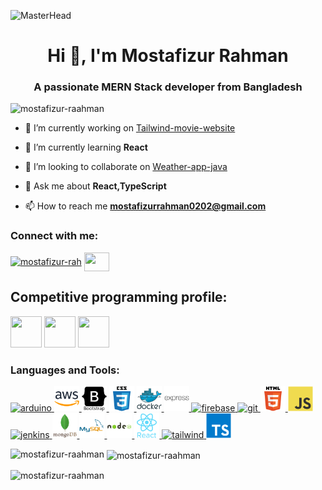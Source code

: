 ![MasterHead](https://user-images.githubusercontent.com/95478989/198955082-6e78ebb5-e1e4-49f9-8d32-6e5af3984dcd.gif)
<h1 align="center">Hi 👋, I'm Mostafizur Rahman</h1>
<h3 align="center">A passionate MERN Stack developer from Bangladesh</h3>
 <img width="400" align="right" src="https://i.pinimg.com/originals/68/f3/ff/68f3ff8ddc1699f6234abee4e1d58dd9.gif"
        alt="">

<p align="left"> <img src="https://komarev.com/ghpvc/?username=mostafizur-raahman&label=Profile%20views&color=0e75b6&style=flat" alt="mostafizur-raahman" /> </p>

- 🔭 I’m currently working on [Tailwind-movie-website](https://github.com/mostafizur-raahman/Tailwind-movie-website)

- 🌱 I’m currently learning **React**

- 👯 I’m looking to collaborate on [Weather-app-java](https://github.com/mostafizur-raahman/Android-final-project)

- 💬 Ask me about **React,TypeScript**

- 📫 How to reach me **mostafizurrahman0202@gmail.com**

<h3 align="left">Connect with me:</h3>
<p align="left">
<a href="https://linkedin.com/in/mostafizur-rah" target="blank"><img align="center" src="https://raw.githubusercontent.com/rahuldkjain/github-profile-readme-generator/master/src/images/icons/Social/linked-in-alt.svg" alt="mostafizur-rah" height="30" width="40" /></a>
 <a href="https://www.facebook.com/username.mostafiz"> <img height="30" width="40" align="center" 
            src="https://upload.wikimedia.org/wikipedia/commons/thumb/5/51/Facebook_f_logo_%282019%29.svg/2048px-Facebook_f_logo_%282019%29.svg.png"
            alt=""></a>
</p>
 
<h2 align="left">Competitive programming profile:</h2>
 <a href="https://codeforces.com/profile/_MostaFiz"  target="blank"> <img height="50" width="50"
            src="https://res.cloudinary.com/practicaldev/image/fetch/s--N2_RJe5R--/c_imagga_scale,f_auto,fl_progressive,h_420,q_auto,w_1000/https://dev-to-uploads.s3.amazonaws.com/uploads/articles/cer3l19eex0wy900b101.jpg"
            alt=""></a>
            <a href="https://www.codechef.com/users/mostafizur_rah"> <img height="50" width="50"
            src="https://i.pinimg.com/originals/c5/d9/fc/c5d9fc1e18bcf039f464c2ab6cfb3eb6.jpg" alt=""></a>
            <a href="https://lightoj.com/user/mostafizurra1"> <img height="50" width="50"
            src="https://1.bp.blogspot.com/-SyNR31SZxoY/Wgm3yj6rQGI/AAAAAAAAGPE/TYqgWAyQ8jc7sn3mL02ywp_V18WmdUbGACK4BGAYYCw/s400/LightOj-Logo.jpeg"
            alt=""></a>

<h3 align="left">Languages and Tools:</h3>
<p align="left"> <a href="https://www.arduino.cc/" target="_blank" rel="noreferrer"> <img src="https://cdn.worldvectorlogo.com/logos/arduino-1.svg" alt="arduino" width="40" height="40"/> </a> <a href="https://aws.amazon.com" target="_blank" rel="noreferrer"> <img src="https://raw.githubusercontent.com/devicons/devicon/master/icons/amazonwebservices/amazonwebservices-original-wordmark.svg" alt="aws" width="40" height="40"/> </a> <a href="https://getbootstrap.com" target="_blank" rel="noreferrer"> <img src="https://raw.githubusercontent.com/devicons/devicon/master/icons/bootstrap/bootstrap-plain-wordmark.svg" alt="bootstrap" width="40" height="40"/> </a> <a href="https://www.w3schools.com/css/" target="_blank" rel="noreferrer"> <img src="https://raw.githubusercontent.com/devicons/devicon/master/icons/css3/css3-original-wordmark.svg" alt="css3" width="40" height="40"/> </a> <a href="https://www.docker.com/" target="_blank" rel="noreferrer"> <img src="https://raw.githubusercontent.com/devicons/devicon/master/icons/docker/docker-original-wordmark.svg" alt="docker" width="40" height="40"/> </a> <a href="https://expressjs.com" target="_blank" rel="noreferrer"> <img src="https://raw.githubusercontent.com/devicons/devicon/master/icons/express/express-original-wordmark.svg" alt="express" width="40" height="40"/> </a> <a href="https://firebase.google.com/" target="_blank" rel="noreferrer"> <img src="https://www.vectorlogo.zone/logos/firebase/firebase-icon.svg" alt="firebase" width="40" height="40"/> </a> <a href="https://git-scm.com/" target="_blank" rel="noreferrer"> <img src="https://www.vectorlogo.zone/logos/git-scm/git-scm-icon.svg" alt="git" width="40" height="40"/> </a> <a href="https://www.w3.org/html/" target="_blank" rel="noreferrer"> <img src="https://raw.githubusercontent.com/devicons/devicon/master/icons/html5/html5-original-wordmark.svg" alt="html5" width="40" height="40"/> </a> <a href="https://developer.mozilla.org/en-US/docs/Web/JavaScript" target="_blank" rel="noreferrer"> <img src="https://raw.githubusercontent.com/devicons/devicon/master/icons/javascript/javascript-original.svg" alt="javascript" width="40" height="40"/> </a> <a href="https://www.jenkins.io" target="_blank" rel="noreferrer"> <img src="https://www.vectorlogo.zone/logos/jenkins/jenkins-icon.svg" alt="jenkins" width="40" height="40"/> </a> <a href="https://www.mongodb.com/" target="_blank" rel="noreferrer"> <img src="https://raw.githubusercontent.com/devicons/devicon/master/icons/mongodb/mongodb-original-wordmark.svg" alt="mongodb" width="40" height="40"/> </a> <a href="https://www.mysql.com/" target="_blank" rel="noreferrer"> <img src="https://raw.githubusercontent.com/devicons/devicon/master/icons/mysql/mysql-original-wordmark.svg" alt="mysql" width="40" height="40"/> </a> <a href="https://nodejs.org" target="_blank" rel="noreferrer"> <img src="https://raw.githubusercontent.com/devicons/devicon/master/icons/nodejs/nodejs-original-wordmark.svg" alt="nodejs" width="40" height="40"/> </a> <a href="https://reactjs.org/" target="_blank" rel="noreferrer"> <img src="https://raw.githubusercontent.com/devicons/devicon/master/icons/react/react-original-wordmark.svg" alt="react" width="40" height="40"/> </a> <a href="https://tailwindcss.com/" target="_blank" rel="noreferrer"> <img src="https://www.vectorlogo.zone/logos/tailwindcss/tailwindcss-icon.svg" alt="tailwind" width="40" height="40"/> </a> <a href="https://www.typescriptlang.org/" target="_blank" rel="noreferrer"> <img src="https://raw.githubusercontent.com/devicons/devicon/master/icons/typescript/typescript-original.svg" alt="typescript" width="40" height="40"/> </a> </p>

<p><img align="left" src="https://github-readme-stats.vercel.app/api/top-langs?username=mostafizur-raahman&show_icons=true&locale=en&layout=compact" alt="mostafizur-raahman" /></p>

<p>&nbsp;<img align="center" src="https://github-readme-stats.vercel.app/api?username=mostafizur-raahman&show_icons=true&locale=en" alt="mostafizur-raahman" /></p>

<p><img align="center" src="https://github-readme-streak-stats.herokuapp.com/?user=mostafizur-raahman&" alt="mostafizur-raahman" /></p>
